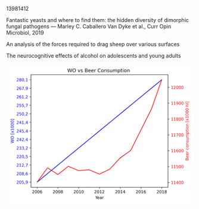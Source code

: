 13981412

Fantastic yeasts and where to find them: the hidden diversity of dimorphic fungal pathogens — Marley C. Caballero Van Dyke et al., Curr Opin Microbiol, 2019

An analysis of the forces required to drag sheep over various surfaces

The neurocognitive effects of alcohol on adolescents and young adults

![Alt text](wo_vs_beer.png)
